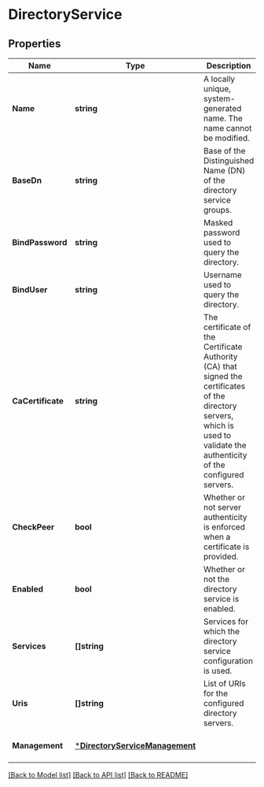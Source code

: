 # DirectoryService

## Properties
Name | Type | Description | Notes
------------ | ------------- | ------------- | -------------
**Name** | **string** | A locally unique, system-generated name. The name cannot be modified. | [optional] [default to null]
**BaseDn** | **string** | Base of the Distinguished Name (DN) of the directory service groups. | [optional] [default to null]
**BindPassword** | **string** | Masked password used to query the directory. | [optional] [default to null]
**BindUser** | **string** | Username used to query the directory. | [optional] [default to null]
**CaCertificate** | **string** | The certificate of the Certificate Authority (CA) that signed the certificates of the directory servers, which is used to validate the authenticity of the configured servers. | [optional] [default to null]
**CheckPeer** | **bool** | Whether or not server authenticity is enforced when a certificate is provided. | [optional] [default to null]
**Enabled** | **bool** | Whether or not the directory service is enabled. | [optional] [default to null]
**Services** | **[]string** | Services for which the directory service configuration is used. | [optional] [default to null]
**Uris** | **[]string** | List of URIs for the configured directory servers. | [optional] [default to null]
**Management** | [***DirectoryServiceManagement**](DirectoryService_management.md) |  | [optional] [default to null]

[[Back to Model list]](../README.md#documentation-for-models) [[Back to API list]](../README.md#documentation-for-api-endpoints) [[Back to README]](../README.md)

